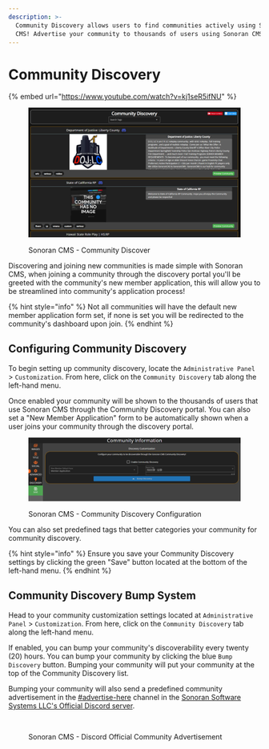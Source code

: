 ```yaml
---
description: >-
  Community Discovery allows users to find communities actively using Sonoran
  CMS! Advertise your community to thousands of users using Sonoran CMS!
---
```


# Community Discovery

{% embed url="https://www.youtube.com/watch?v=kj1seR5ifNU" %}

<figure><img src="../../.gitbook/assets/CMS_CommunityDiscoveryPage.png" alt=""><figcaption><p>Sonoran CMS - Community Discover</p></figcaption></figure>

Discovering and joining new communities is made simple with Sonoran CMS, when joining a community through the discovery portal you'll be greeted with the community's new member application, this will allow you to be streamlined into community's application process!

{% hint style="info" %}
Not all communities will have the default new member application form set, if none is set you will be redirected to the community's dashboard upon join.
{% endhint %}

## Configuring Community Discovery

To begin setting up community discovery, locate the `Administrative Panel` > `Customization`. From here, click on the `Community Discovery` tab along the left-hand menu.

Once enabled your community will be shown to the thousands of users that use Sonoran CMS through the Community Discovery portal. You can also set a "New Member Application" form to be automatically shown when a user joins your community through the discovery portal.

<figure><img src="../../.gitbook/assets/CMS_CommunityDiscovery.png" alt=""><figcaption><p>Sonoran CMS - Community Discovery Configuration</p></figcaption></figure>

You can also set predefined tags that better categories your community for community discovery.&#x20;

{% hint style="info" %}
Ensure you save your Community Discovery settings by clicking the green "Save" button located at the bottom of the left-hand menu.
{% endhint %}

## Community Discovery Bump System

Head to your community customization settings located at `Administrative Panel` > `Customization`. From here, click on the `Community Discovery` tab along the left-hand menu.

If enabled, you can bump your community's discoverability every twenty (20) hours. You can bump your community by clicking the blue `Bump Discovery` button. Bumping your community will put your community at the top of the Community Discovery list.

Bumping your community will also send a predefined community advertisement in the [#advertise-here](https://ptb.discord.com/channels/611781170895781888/682365995503190028) channel in the [Sonoran Software Systems LLC's Official Discord server](https://discord.sonoransoftware.com/).

<figure><img src="https://i.imgur.com/I4drla4.png" alt=""><figcaption><p>Sonoran CMS - Discord Official Community Advertisement</p></figcaption></figure>
